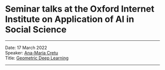 # Seminar talks at the Oxford Internet Institute on Application of AI in Social Science


---
Date: 17 March 2022\
Speaker:  	[Ana-Maria Cretu](https://cpg.doc.ic.ac.uk/team/ana-maria/)\
Title:   [Geometric Deep Learning](https://www.nature.com/articles/s41467-021-27714-6)

--- 
